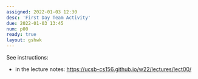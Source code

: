 ```yaml
---
assigned: 2022-01-03 12:30
desc: 'First Day Team Activity'
due: 2022-01-03 13:45
num: p00
ready: true
layout: gshwk
---
```


See instructions:
* in the lecture notes: <https://ucsb-cs156.github.io/w22/lectures/lect00/>

